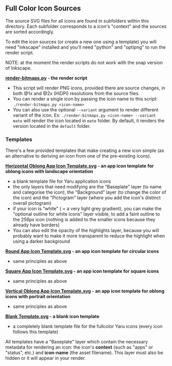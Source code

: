 ## Full Color Icon Sources

The source SVG files for all icons are found in subfolders within this directory. Each subfolder corresponds to a icon's "context" and the sources are sorted accordingly.

To edit the icon sources (or create a new one using a template) you will need "inkscape" installed and you'll need "python" and "optipng" to run the render script.

NOTE: at the moment the render scripts do not work with the snap version of Inkscape.

**[render-bitmaps.py](./render-bitmaps.py) - the render script**
 - This script will render PNG icons, provided there are source changes, in both @1x and @2x (HiDPi) resolutions from the source files.
 - You can render a single icon by passing the icon name to this script: `./render-bitmaps.py <icon-name>`
 - You can also use the optional `--variant` argument to render different variant of the icon. Ex: `./render-bitmaps.py <icon-name> --variant mate` will render the icon located in `mate` folder. By default, it renders the version located in the `default` folder.

### Templates

There's a few provided templates that make creating a new icon simple (as an alternative to deriving an icon from one of the pre-existing icons).

**[Horizontal Oblong App Icon Template.svg](./Horizontal%20Oblong%20App%20Icon%20Template.svg) - an app icon template for oblong icons with landscape orientation**
 - a blank template file for Yaru application icons
 - the only layers that need modifying are the "Baseplate" layer (to name and categorise the icon), the "Background" layer (to change the color of the icon) and the "Pictogram" layer (where you add the icon's distinct overall pictogram)
 - if your icon is "white" ( = a very light grey gradient), you can make the "optional outline for white icons" layer visible, to add a faint outline to the 256px icon (nothing is added to the smaller icons because they already have borders)
 - You can also edit the opacity of the highlights layer, because you will probably want to make it more transparent to reduce the highlight when using a darker background

**[Round App Icon Template.svg](./Round%20App%20Icon%20Template.svg) - an app icon template for circular icons**
 - same principles as above

**[Square App Icon Template.svg](./Square%20App%20Icon%20Template.svg) - an app icon template for square icons**
 - same principles as above

**[Vertical Oblong App Icon Template.svg](./Vertical%20Oblong%20App%20Icon%20Template.svg) - an app icon template for oblong icons with portrait orientation**
 - same principles as above

**[Blank Template.svg](./Blank%20Template.svg) - a blank icon template**
 - a completely blank template file for the fullcolor Yaru icons (every icon follows this template)

All templates have a "Baseplate" layer which contain the necessary metadata for rendering an icon: the icon's **context** (such as "apps" or "status", etc.) and **icon-name** (the asset filename). This layer must also be hidden or it will appear in your render.
